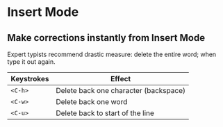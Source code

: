 # Insert Mode

## Make corrections instantly from Insert Mode

Expert typists recommend drastic measure: delete the entire word; when type it out again.

| Keystrokes | Effect |
|------------|--------|
| `<C-h>` | Delete back one character (backspace) |
| `<C-w>` | Delete back one word |
| `<C-u>` | Delete back to start of the line |
